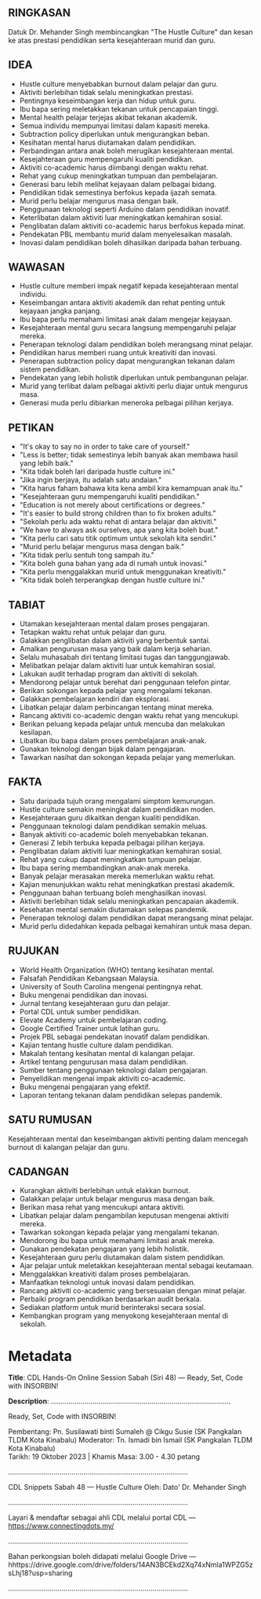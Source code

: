 ## RINGKASAN
Datuk Dr. Mehander Singh membincangkan "The Hustle Culture" dan kesan ke atas prestasi pendidikan serta kesejahteraan murid dan guru.

## IDEA
- Hustle culture menyebabkan burnout dalam pelajar dan guru.
- Aktiviti berlebihan tidak selalu meningkatkan prestasi.
- Pentingnya keseimbangan kerja dan hidup untuk guru.
- Ibu bapa sering meletakkan tekanan untuk pencapaian tinggi.
- Mental health pelajar terjejas akibat tekanan akademik.
- Semua individu mempunyai limitasi dalam kapasiti mereka.
- Subtraction policy diperlukan untuk mengurangkan beban.
- Kesihatan mental harus diutamakan dalam pendidikan.
- Perbandingan antara anak boleh merugikan kesejahteraan mental.
- Kesejahteraan guru mempengaruhi kualiti pendidikan.
- Aktiviti co-academic harus diimbangi dengan waktu rehat.
- Rehat yang cukup meningkatkan tumpuan dan pembelajaran.
- Generasi baru lebih melihat kejayaan dalam pelbagai bidang.
- Pendidikan tidak semestinya berfokus kepada ijazah semata.
- Murid perlu belajar mengurus masa dengan baik.
- Penggunaan teknologi seperti Arduino dalam pendidikan inovatif.
- Keterlibatan dalam aktiviti luar meningkatkan kemahiran sosial.
- Penglibatan dalam aktiviti co-academic harus berfokus kepada minat.
- Pendekatan PBL membantu murid dalam menyelesaikan masalah.
- Inovasi dalam pendidikan boleh dihasilkan daripada bahan terbuang.

## WAWASAN
- Hustle culture memberi impak negatif kepada kesejahteraan mental individu.
- Keseimbangan antara aktiviti akademik dan rehat penting untuk kejayaan jangka panjang.
- Ibu bapa perlu memahami limitasi anak dalam mengejar kejayaan.
- Kesejahteraan mental guru secara langsung mempengaruhi pelajar mereka.
- Penerapan teknologi dalam pendidikan boleh merangsang minat pelajar.
- Pendidikan harus memberi ruang untuk kreativiti dan inovasi.
- Penerapan subtraction policy dapat mengurangkan tekanan dalam sistem pendidikan.
- Pendekatan yang lebih holistik diperlukan untuk pembangunan pelajar.
- Murid yang terlibat dalam pelbagai aktiviti perlu diajar untuk mengurus masa.
- Generasi muda perlu dibiarkan meneroka pelbagai pilihan kerjaya.

## PETIKAN
- "It's okay to say no in order to take care of yourself."
- "Less is better; tidak semestinya lebih banyak akan membawa hasil yang lebih baik."
- "Kita tidak boleh lari daripada hustle culture ini."
- "Jika ingin berjaya, itu adalah satu andaian."
- "Kita harus faham bahawa kita kena ambil kira kemampuan anak itu."
- "Kesejahteraan guru mempengaruhi kualiti pendidikan."
- "Education is not merely about certifications or degrees."
- "It's easier to build strong children than to fix broken adults."
- "Sekolah perlu ada waktu rehat di antara belajar dan aktiviti."
- "We have to always ask ourselves, apa yang kita boleh buat."
- "Kita perlu cari satu titik optimum untuk sekolah kita sendiri."
- "Murid perlu belajar mengurus masa dengan baik."
- "Kita tidak perlu sentuh tong sampah itu."
- "Kita boleh guna bahan yang ada di rumah untuk inovasi."
- "Kita perlu menggalakkan murid untuk menggunakan kreativiti."
- "Kita tidak boleh terperangkap dengan hustle culture ini."

## TABIAT
- Utamakan kesejahteraan mental dalam proses pengajaran.
- Tetapkan waktu rehat untuk pelajar dan guru.
- Galakkan penglibatan dalam aktiviti yang berbentuk santai.
- Amalkan pengurusan masa yang baik dalam kerja seharian.
- Selalu muhasabah diri tentang limitasi tugas dan tanggungjawab.
- Melibatkan pelajar dalam aktiviti luar untuk kemahiran sosial.
- Lakukan audit terhadap program dan aktiviti di sekolah.
- Mendorong pelajar untuk berehat dari penggunaan telefon pintar.
- Berikan sokongan kepada pelajar yang mengalami tekanan.
- Galakkan pembelajaran kendiri dan eksplorasi.
- Libatkan pelajar dalam perbincangan tentang minat mereka.
- Rancang aktiviti co-academic dengan waktu rehat yang mencukupi.
- Berikan peluang kepada pelajar untuk mencuba dan melakukan kesilapan.
- Libatkan ibu bapa dalam proses pembelajaran anak-anak.
- Gunakan teknologi dengan bijak dalam pengajaran.
- Tawarkan nasihat dan sokongan kepada pelajar yang memerlukan.

## FAKTA
- Satu daripada tujuh orang mengalami simptom kemurungan.
- Hustle culture semakin meningkat dalam pendidikan moden.
- Kesejahteraan guru dikaitkan dengan kualiti pendidikan.
- Penggunaan teknologi dalam pendidikan semakin meluas.
- Banyak aktiviti co-academic boleh menyebabkan tekanan.
- Generasi Z lebih terbuka kepada pelbagai pilihan kerjaya.
- Penglibatan dalam aktiviti luar meningkatkan kemahiran sosial.
- Rehat yang cukup dapat meningkatkan tumpuan pelajar.
- Ibu bapa sering membandingkan anak-anak mereka.
- Banyak pelajar merasakan mereka memerlukan waktu rehat.
- Kajian menunjukkan waktu rehat meningkatkan prestasi akademik.
- Penggunaan bahan terbuang boleh menghasilkan inovasi.
- Aktiviti berlebihan tidak selalu meningkatkan pencapaian akademik.
- Kesehatan mental semakin diutamakan selepas pandemik.
- Penerapan teknologi dalam pendidikan dapat merangsang minat pelajar.
- Murid perlu didedahkan kepada pelbagai kemahiran untuk masa depan.

## RUJUKAN
- World Health Organization (WHO) tentang kesihatan mental.
- Falsafah Pendidikan Kebangsaan Malaysia.
- University of South Carolina mengenai pentingnya rehat.
- Buku mengenai pendidikan dan inovasi.
- Jurnal tentang kesejahteraan guru dan pelajar.
- Portal CDL untuk sumber pendidikan.
- Elevate Academy untuk pembelajaran coding.
- Google Certified Trainer untuk latihan guru.
- Projek PBL sebagai pendekatan inovatif dalam pendidikan.
- Kajian tentang hustle culture dalam pendidikan.
- Makalah tentang kesihatan mental di kalangan pelajar.
- Artikel tentang pengurusan masa dalam pendidikan.
- Sumber tentang penggunaan teknologi dalam pengajaran.
- Penyelidikan mengenai impak aktiviti co-academic.
- Buku mengenai pengajaran yang efektif.
- Laporan tentang tekanan dalam pendidikan selepas pandemik.

## SATU RUMUSAN
Kesejahteraan mental dan keseimbangan aktiviti penting dalam mencegah burnout di kalangan pelajar dan guru.

## CADANGAN
- Kurangkan aktiviti berlebihan untuk elakkan burnout.
- Galakkan pelajar untuk belajar mengurus masa dengan baik.
- Berikan masa rehat yang mencukupi antara aktiviti.
- Libatkan pelajar dalam pengambilan keputusan mengenai aktiviti mereka.
- Tawarkan sokongan kepada pelajar yang mengalami tekanan.
- Mendorong ibu bapa untuk memahami limitasi anak mereka.
- Gunakan pendekatan pengajaran yang lebih holistik.
- Kesejahteraan guru perlu diutamakan dalam sistem pendidikan.
- Ajar pelajar untuk meletakkan kesejahteraan mental sebagai keutamaan.
- Menggalakkan kreativiti dalam proses pembelajaran.
- Manfaatkan teknologi untuk inovasi dalam pendidikan.
- Rancang aktiviti co-academic yang bersesuaian dengan minat pelajar.
- Perbaiki program pendidikan berdasarkan audit berkala.
- Sediakan platform untuk murid berinteraksi secara sosial.
- Kembangkan program yang menyokong kesejahteraan mental di sekolah.

# Metadata
**Title**: CDL Hands-On Online Session Sabah (Siri 48) — Ready, Set, Code with INSORBIN!

**Description**: ...........................................................................................

Ready, Set, Code with INSORBIN!

Pembentang: Pn. Susilawati binti Sumaleh @ Cikgu Susie (SK Pangkalan TLDM Kota Kinabalu)
Moderator: Tn. Ismadi bin Ismail (SK Pangkalan TLDM Kota Kinabalu)   
Tarikh: 19 Oktober 2023   |   Khamis
Masa: 3.00 - 4.30 petang

...........................................................................................

CDL Snippets Sabah 48 — Hustle Culture
Oleh: Dato' Dr. Mehander Singh

...........................................................................................

Layari & mendaftar sebagai ahli CDL melalui portal CDL — https://www.connectingdots.my/

...........................................................................................

Bahan perkongsian boleh didapati melalui Google Drive — hhttps://drive.google.com/drive/folders/14AN3BCEkd2Xq74xNmla1WPZG5zsLhj18?usp=sharing

...........................................................................................